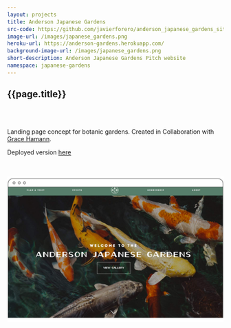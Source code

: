 ```yaml
---
layout: projects
title: Anderson Japanese Gardens
src-code: https://github.com/javierforero/anderson_japanese_gardens_site
image-url: /images/japanese_gardens.png
heroku-url: https://anderson-gardens.herokuapp.com/
background-image-url: /images/japanese_gardens.png
short-description: Anderson Japanese Gardens Pitch website
namespace: japanese-gardens
---
```

<div class="project__left">
  <div class="project__left__text">
    <h2 class="project__title">{{page.title}}</h2>
    <br>
    <br>
    <p>Landing page concept for botanic gardens. Created in Collaboration with <a href="http://gracemichiko.com/" target="_blank">Grace Hamann</a>.</p>
    <p>Deployed version <a href="https://anderson-gardens.herokuapp.com/" target="_blank">here</a></p>
    <br>
    <br>
  </div>  
  <img src="/images/anderson_japanesa_web.jpg" />
</div>
